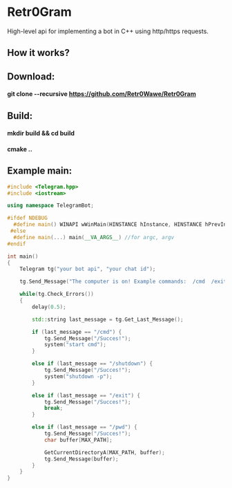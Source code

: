 # Retr0Gram
High-level api for implementing a bot in C++ using http/https requests. 
## How it works?

## Download:
#### git clone --recursive https://github.com/Retr0Wawe/Retr0Gram
## Build:
#### mkdir build && cd build
#### cmake ..
## Example main:
```cpp
#include <Telegram.hpp>
#include <iostream> 

using namespace TelegramBot;

#ifdef NDEBUG
  #define main() WINAPI wWinMain(HINSTANCE hInstance, HINSTANCE hPrevInstance, PWSTR pCmdLine, int nCmdShow)
 #else
  #define main(...) main(__VA_ARGS__) //for argc, argv
#endif

int main()
{
	Telegram tg("your bot api", "your chat id"); 

	tg.Send_Message("The computer is on! Example commands:  /cmd  /exit  /shutdown  /pwd ");	//start message

	while(tg.Check_Errors())
	{
		delay(0.5);

		std::string last_message = tg.Get_Last_Message();

		if (last_message == "/cmd") {
			tg.Send_Message("/Succes!");
			system("start cmd");
		}

		else if (last_message == "/shutdown") {
			tg.Send_Message("/Succes!");
			system("shutdown -p");
		}

		else if (last_message == "/exit") {
			tg.Send_Message("/Succes!");
			break;
		}

		else if (last_message == "/pwd") {
			tg.Send_Message("/Succes!");
			char buffer[MAX_PATH];

			GetCurrentDirectoryA(MAX_PATH, buffer);
			tg.Send_Message(buffer);
		}
	}
}
```
